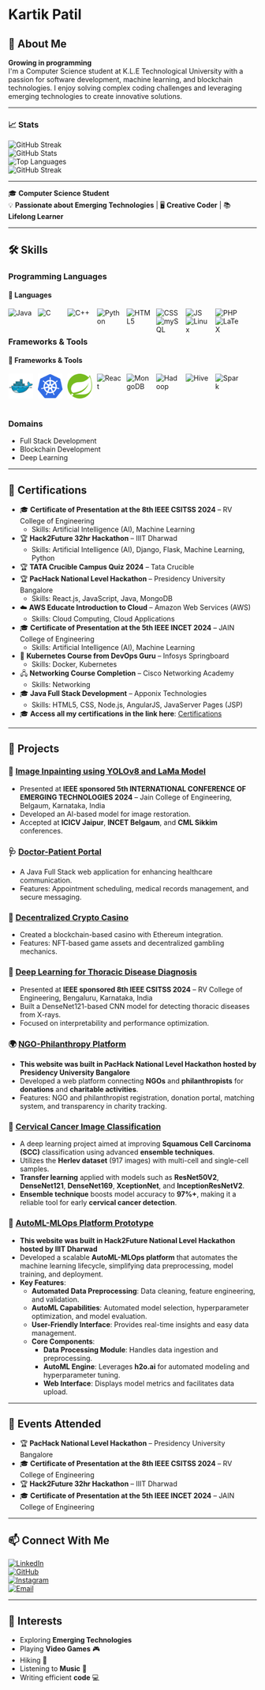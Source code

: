 # Kartik Patil

## 🚀 **About Me**  

**Growing in programming**  
I'm a Computer Science student at K.L.E Technological University with a passion for software development, machine learning, and blockchain technologies. I enjoy solving complex coding challenges and leveraging emerging technologies to create innovative solutions.

---

### :chart_with_upwards_trend: **Stats**  
![GitHub Streak](https://streak-stats.demolab.com/?user=Kartik-Patil&theme=radical)
<br>
![GitHub Stats](https://github-readme-stats.vercel.app/api?username=Kartik-Patil&show_icons=true&theme=radical)
<br>
![Top Languages](https://github-readme-stats.vercel.app/api/top-langs/?username=Kartik-Patil&layout=compact&theme=radical)
<br>
![GitHub Streak](https://github-readme-streak-stats.herokuapp.com/?user=Kartik-Patil&theme=radical)

---

🎓 **Computer Science Student**  
💡 **Passionate about Emerging Technologies** | 🖥️ **Creative Coder** | 📚 **Lifelong Learner**

---

## 🛠️ **Skills**  

### Programming Languages  
#### :paperclip: Languages  

<img align="left" alt="Java" width="50px" style="padding-right:10px;" src="https://cdn.jsdelivr.net/gh/devicons/devicon/icons/java/java-original-wordmark.svg"/> 
<img align="left" alt="C" width="50px" style="padding-right:10px;" src="https://cdn.jsdelivr.net/gh/devicons/devicon/icons/c/c-original.svg"/>
<img align="left" alt="C++" width="50px" style="padding-right:10px;" src="https://cdn.jsdelivr.net/gh/devicons/devicon/icons/cplusplus/cplusplus-original.svg"/>
<img align="left" alt="Python" width="50px" style="padding-right:10px;" src="https://cdn.jsdelivr.net/gh/devicons/devicon/icons/python/python-original-wordmark.svg"/>
<img align="left" alt="HTML5" width="50px" style="padding-right:10px;" src="https://cdn.jsdelivr.net/gh/devicons/devicon/icons/html5/html5-plain-wordmark.svg"/>
<img align="left" alt="CSS" width="50px" style="padding-right:10px;" src="https://cdn.jsdelivr.net/gh/devicons/devicon/icons/css3/css3-plain-wordmark.svg"/>
<img align="left" alt="JS" width="50px" style="padding-right:10px;" src="https://cdn.jsdelivr.net/gh/devicons/devicon/icons/javascript/javascript-plain.svg"/>
<img align="left" alt="PHP" width="50px" style="padding-right:10px;" src="https://cdn.jsdelivr.net/gh/devicons/devicon/icons/php/php-original.svg"/>
<img align="left" alt="mySQL" width="50px" style="padding-right:10px;" src="https://cdn.jsdelivr.net/gh/devicons/devicon/icons/mysql/mysql-original-wordmark.svg"/>
<img align="left" alt="Linux" width="50px" style="padding-right:10px;" src="https://cdn.jsdelivr.net/gh/devicons/devicon/icons/linux/linux-original.svg"/>
<img align="left" alt="LaTeX" width="50px" style="padding-right:10px;" src="https://democracyobserver.org/images/latex-logo.png"/>
<br>
<br>

### Frameworks & Tools  
#### :paperclip: Frameworks & Tools  

<img align="left" alt="Docker" width="50px" style="padding-right:10px;" src="https://raw.githubusercontent.com/devicons/devicon/master/icons/docker/docker-original.svg"/>
<img align="left" alt="Kubernetes" width="50px" style="padding-right:10px;" src="https://raw.githubusercontent.com/devicons/devicon/master/icons/kubernetes/kubernetes-plain.svg"/>
<img align="left" alt="Spring Boot" width="50px" style="padding-right:10px;" src="https://raw.githubusercontent.com/devicons/devicon/master/icons/spring/spring-original.svg"/>
<img align="left" alt="React" width="50px" style="padding-right:10px;" src="https://cdn.jsdelivr.net/gh/devicons/devicon/icons/react/react-original-wordmark.svg"/>  
<img align="left" alt="MongoDB" width="50px" style="padding-right:10px;" src="https://cdn.jsdelivr.net/gh/devicons/devicon/icons/mongodb/mongodb-original-wordmark.svg"/>  
<img align="left" alt="Hadoop" width="50px" style="padding-right:10px;" src="https://www.vectorlogo.zone/logos/apache_hadoop/apache_hadoop-icon.svg"/>  
<img align="left" alt="Hive" width="50px" style="padding-right:10px;" src="https://www.vectorlogo.zone/logos/apache_hive/apache_hive-icon.svg"/>  
<img align="left" alt="Spark" width="50px" style="padding-right:10px;" src="https://www.vectorlogo.zone/logos/apache_spark/apache_spark-icon.svg"/>

<br>
<br>

<br>
<br>


### Domains  
- Full Stack Development  
- Blockchain Development  
- Deep Learning

---

## 🌟 **Certifications**  
- 🎓 **Certificate of Presentation at the 8th IEEE CSITSS 2024** – RV College of Engineering  
  - Skills: Artificial Intelligence (AI), Machine Learning  
- 🏆 **Hack2Future 32hr Hackathon** – IIIT Dharwad  
  - Skills: Artificial Intelligence (AI), Django, Flask, Machine Learning, Python  
- 🏆 **TATA Crucible Campus Quiz 2024** – Tata Crucible  
- 🏆 **PacHack National Level Hackathon** – Presidency University Bangalore  
  - Skills: React.js, JavaScript, Java, MongoDB  
- ☁️ **AWS Educate Introduction to Cloud** – Amazon Web Services (AWS)  
  - Skills: Cloud Computing, Cloud Applications  
- 🎓 **Certificate of Presentation at the 5th IEEE INCET 2024** – JAIN College of Engineering  
  - Skills: Artificial Intelligence (AI), Machine Learning  
- 🐳 **Kubernetes Course from DevOps Guru** – Infosys Springboard  
  - Skills: Docker, Kubernetes  
- 🖧 **Networking Course Completion** – Cisco Networking Academy  
  - Skills: Networking  
- 🎓 **Java Full Stack Development** – Apponix Technologies  
  - Skills: HTML5, CSS, Node.js, AngularJS, JavaServer Pages (JSP)  
- 🎓 **Access all my certifications in the link here**: [Certifications](https://drive.google.com/drive/folders/1JO9arKcYY4z_RY48WH5_Tr7FRd6EIU8M?usp=drive_link)

---

## 📂 **Projects**  

### 🎨 [Image Inpainting using YOLOv8 and LaMa Model](https://ieeexplore.ieee.org/document/10593536/)  
- Presented at **IEEE sponsored 5th INTERNATIONAL CONFERENCE OF EMERGING TECHNOLOGIES 2024** – Jain College of Engineering, Belgaum, Karnataka, India  
- Developed an AI-based model for image restoration.  
- Accepted at **ICICV Jaipur**, **INCET Belgaum**, and **CML Sikkim** conferences.

### 🩺 [Doctor-Patient Portal](https://github.com/Kartik-Patil/Doctor-Patient-Portal)  
- A Java Full Stack web application for enhancing healthcare communication.  
- Features: Appointment scheduling, medical records management, and secure messaging.

### 🎲 [Decentralized Crypto Casino](https://github.com/Kartik-Patil/Crypto-Casino)  
- Created a blockchain-based casino with Ethereum integration.  
- Features: NFT-based game assets and decentralized gambling mechanics.

### 🩻 [Deep Learning for Thoracic Disease Diagnosis](https://github.com/Kartik-Patil/NIH-Chest-X-rays-thoracic-disease-Classification)  
- Presented at **IEEE sponsored 8th IEEE CSITSS 2024** – RV College of Engineering, Bengaluru, Karnataka, India  
- Built a DenseNet121-based CNN model for detecting thoracic diseases from X-rays.  
- Focused on interpretability and performance optimization.

### 🌍 [NGO-Philanthropy Platform](https://github.com/Kartik-Patil/NGO-Philantropy-PAC-Hack)  
- **This website was built in PacHack National Level Hackathon hosted by Presidency University Bangalore**
- Developed a web platform connecting **NGOs** and **philanthropists** for **donations** and **charitable activities**.  
- Features: NGO and philanthropist registration, donation portal, matching system, and transparency in charity tracking.

### 🦠 [Cervical Cancer Image Classification](https://github.com/Kartik-Patil/Cervical-Cancer-Image-Classification)  
- A deep learning project aimed at improving **Squamous Cell Carcinoma (SCC)** classification using advanced **ensemble techniques**.  
- Utilizes the **Herlev dataset** (917 images) with multi-cell and single-cell samples.  
- **Transfer learning** applied with  models such as **ResNet50V2**, **DenseNet121**, **DenseNet169**, **XceptionNet**, and **InceptionResNetV2**.  
- **Ensemble technique** boosts model accuracy to **97%+**, making it a reliable tool for early **cervical cancer detection**.

### 🤖 [AutoML-MLOps Platform Prototype](https://github.com/Hack2Future-IIIT-Dharwad/Visionary_Innovators)  
-  **This website was built in Hack2Future National Level Hackathon hosted by IIIT Dharwad**
- Developed a scalable **AutoML-MLOps platform** that automates the machine learning lifecycle, simplifying data preprocessing, model training, and deployment.  
- **Key Features**:  
  - **Automated Data Preprocessing**: Data cleaning, feature engineering, and validation.  
  - **AutoML Capabilities**: Automated model selection, hyperparameter optimization, and model evaluation.  
  - **User-Friendly Interface**: Provides real-time insights and easy data management.  
  - **Core Components**:  
    - **Data Processing Module**: Handles data ingestion and preprocessing.  
    - **AutoML Engine**: Leverages **h2o.ai** for automated modeling and hyperparameter tuning.  
    - **Web Interface**: Displays model metrics and facilitates data upload.

---

## 🎉 **Events Attended**  
- 🏆 **PacHack National Level Hackathon** – Presidency University Bangalore  
- 🎓 **Certificate of Presentation at the 8th IEEE CSITSS 2024** – RV College of Engineering  
- 🏆 **Hack2Future 32hr Hackathon** – IIIT Dharwad  
- 🎓 **Certificate of Presentation at the 5th IEEE INCET 2024** – JAIN College of Engineering  

---

## 📫 **Connect With Me**  
[![LinkedIn](https://img.shields.io/badge/-Kartik%20Patil-blue?style=flat&logo=Linkedin&logoColor=white)](https://linkedin.com/in/kartikpatil08)  
[![GitHub](https://img.shields.io/badge/-Kartik--Patil-black?style=flat&logo=github)](https://github.com/Kartik-Patil)  
[![Instagram](https://img.shields.io/badge/-@btwitskaaru-E4405F?style=flat&logo=instagram&logoColor=white)](https://instagram.com/btwitskaaru)  
[![Email](https://img.shields.io/badge/-kartikpatilhrg@gmail.com-D14836?style=flat&logo=gmail&logoColor=white)](mailto:kartikpatilhrg@gmail.com)

---

## 🌱 **Interests**  
- Exploring **Emerging Technologies**  
- Playing **Video Games** 🎮  
- Hiking 🥾  
- Listening to **Music** 🎵  
- Writing efficient **code** 💻
